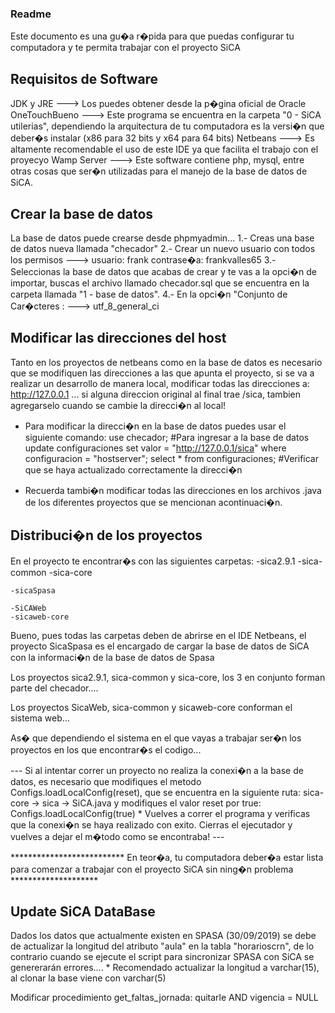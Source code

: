 ### Readme ###

Este documento es una gu�a r�pida para que puedas configurar tu computadora
y te permita trabajar con el proyecto SiCA

## Requisitos de Software ##
JDK y JRE	---> Los puedes obtener desde la p�gina oficial de Oracle
OneTouchBueno 	---> Este programa se encuentra en la carpeta "0 - SiCA utilerias", dependiendo la arquitectura de tu computadora es la versi�n que deber�s instalar (x86 para 32 bits y x64 para 64 bits)
Netbeans	---> Es altamente recomendable el uso de este IDE ya que facilita el trabajo con el proyecyo
Wamp Server	---> Este software contiene php, mysql, entre otras cosas que ser�n utilizadas para el manejo de la base de datos de SiCA.

## Crear la base de datos ##
La base de datos puede crearse desde phpmyadmin...
1.- Creas una base de datos nueva llamada "checador"
2.- Crear un nuevo usuario con todos los permisos	--->	 usuario: frank contrase�a: frankvalles65
3.- Seleccionas la base de datos que acabas de crear y te vas a la opci�n de importar, buscas el archivo llamado checador.sql que se encuentra en la carpeta llamada
"1 - base de datos".
4.- En la opci�n "Conjunto de Car�cteres :	---> utf_8_general_ci

## Modificar las direcciones del host ##
Tanto en los proyectos de netbeans como en la base de datos es necesario que se modifiquen las direcciones a las que apunta el proyecto,
si se va a realizar un desarrollo de manera local, modificar todas las direcciones a: http://127.0.0.1 ... si alguna direccion original al final trae /sica,
tambien agregarselo cuando se cambie la direcci�n al local!

* Para modificar la direcci�n en la base de datos puedes usar el siguiente comando:
	use checador;	#Para ingresar a la base de datos
	update configuraciones set valor = "http://127.0.0.1/sica" where configuracion = "hostserver";
	select * from configuraciones; #Verificar que se haya actualizado correctamente la direcci�n

* Recuerda tambi�n modificar todas las direcciones en los archivos .java de los diferentes proyectos que se mencionan acontinuaci�n.

## Distribuci�n de los proyectos ##
En el proyecto te encontrar�s con las siguientes carpetas:
	-sica2.9.1
	-sica-common
	-sica-core

	-sicaSpasa

	-SiCAWeb
	-sicaweb-core

Bueno, pues todas las carpetas deben de abrirse en el IDE Netbeans, el proyecto SicaSpasa es el encargado de cargar la base de datos de SiCA con la informaci�n de la base de datos de Spasa

Los proyectos sica2.9.1, sica-common y sica-core, los 3 en conjunto forman parte del checador....

Los proyectos SicaWeb, sica-common y sicaweb-core conforman el sistema web...

As� que dependiendo el sistema en el que vayas a trabajar ser�n los proyectos en los que encontrar�s el codigo...

 --- 	Si al intentar correr un proyecto no realiza la conexi�n a la base de datos, es necesario que modifiques el metodo Configs.loadLocalConfig(reset),
que se encuentra en la siguiente ruta:
	sica-core -> sica -> SiCA.java
y modifiques el valor reset por true:	Configs.loadLocalConfig(true)
	* Vuelves a correr el programa y verificas que la conexi�n se haya realizado con exito.
Cierras el ejecutador y vuelves a dejar el m�todo como se encontraba!	---


**************************	En teor�a, tu computadora deber�a estar lista para comenzar a trabajar con el proyecto SiCA sin ning�n problema	********************

## Update SiCA DataBase ##
Dados los datos que actualmente existen en SPASA (30/09/2019) se debe de actualizar la longitud del atributo "aula" en la tabla "horarioscrn", de lo contrario cuando se ejecute el script para sincronizar SPASA con SiCA se genererarán errores....
	* Recomendado actualizar la longitud a varchar(15), al clonar la base viene con varchar(5)


Modificar procedimiento get_faltas_jornada: quitarle AND vigencia = NULL
